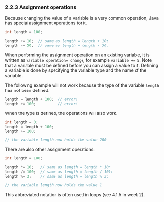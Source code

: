 <!-- 2 was 2.2 -->
### 2.2.3 Assignment operations

Because changing the value of a variable is a very common operation, Java has special assignment operations for it.

```java
int length = 100;

length += 10;  // same as length = length + 10;
length -= 50;  // same as length = length - 50;
```

When performing the assignment operation on an existing variable, it is written as `variable operation= change`, for example `variable += 5`. Note that a variable must be defined before you can assign a value to it. Defining a variable is done by specifying the variable type and the name of the variable.

The following example will not work because the type of the variable `length` has not been defined.

```java
length = length + 100;  // error!
length += 100;          // error!
```

When the type is defined, the operations will also work.

```java
int length = 0;
length = length + 100;
length += 100;

// the variable length now holds the value 200
```

There are also other assignment operations:

```java
int length = 100;

length *= 10;   // same as length = length * 10;
length /= 100;  // same as length = length / 100;
length %= 3;    // same as length = length % 3;

// the variable length now holds the value 1
```

 This abbreviated notation is often used in loops (see 4.1.5 in week 2).